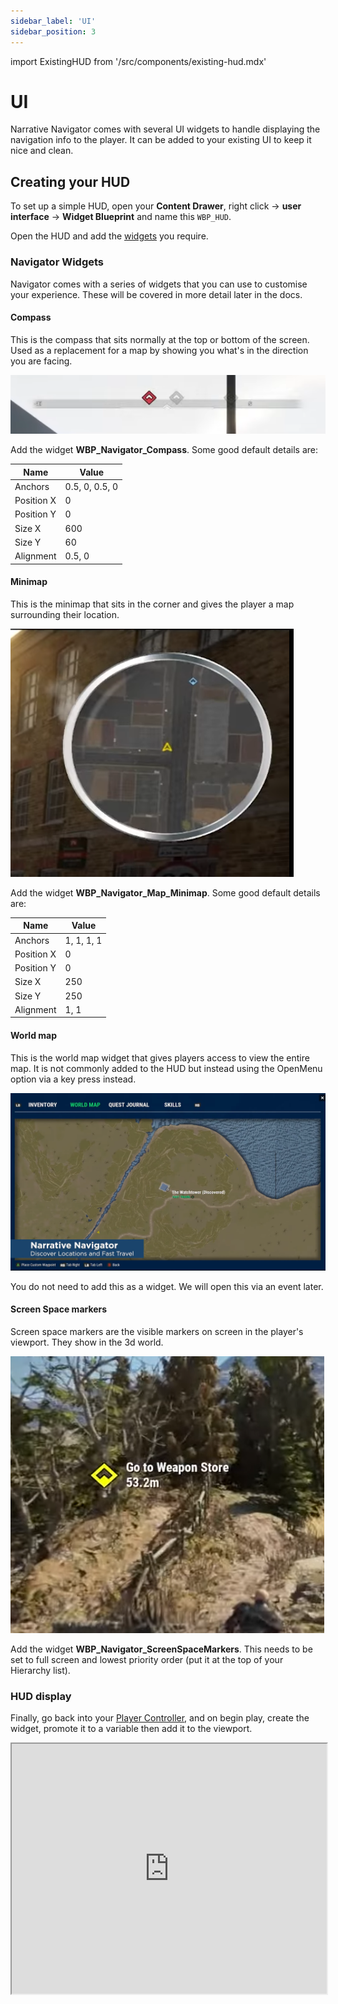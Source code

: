 ```yaml
---
sidebar_label: 'UI'
sidebar_position: 3
---
```

import ExistingHUD from '/src/components/existing-hud.mdx'

# UI

Narrative Navigator comes with several UI widgets to handle displaying the navigation info to the player. It can be added to your existing UI to keep it nice and clean.

## Creating your HUD

To set up a simple HUD, open your **Content Drawer**, right click -> **user interface** -> **Widget Blueprint** and name this `WBP_HUD`.

<ExistingHUD />

Open the HUD and add the [widgets](./ui#navigator-widgets) you require.

### Navigator Widgets

Navigator comes with a series of widgets that you can use to customise your experience. These will be covered in more detail later in the docs.

#### Compass

This is the compass that sits normally at the top or bottom of the screen. Used as a replacement for a map by showing you what's in the direction you are facing.

![compass.png](/img/navigator/compass.png)

Add the widget **WBP_Navigator_Compass**. Some good default details are:

| Name       | Value          |
|------------|----------------|
| Anchors    | 0.5, 0, 0.5, 0 |
| Position X | 0              |
| Position Y | 0              |
| Size X     | 600            |
| Size Y     | 60             |
| Alignment  | 0.5, 0         |

#### Minimap

This is the minimap that sits in the corner and gives the player a map surrounding their location.

![minimap.png](/img/navigator/minimap.png)

Add the widget **WBP_Navigator_Map_Minimap**. Some good default details are:

| Name       | Value      |
|------------|------------|
| Anchors    | 1, 1, 1, 1 |
| Position X | 0          |
| Position Y | 0          |
| Size X     | 250        |
| Size Y     | 250        |
| Alignment  | 1, 1       |

#### World map

This is the world map widget that gives players access to view the entire map. It is not commonly added to the HUD but instead using the OpenMenu option via a key press instead.

![introduction.png](/img/navigator/introduction.png)

You do not need to add this as a widget. We will open this via an event later.

#### Screen Space markers

Screen space markers are the visible markers on screen in the player's viewport. They show in the 3d world.

![screen-space-markers.png](/img/navigator/screen-space-markers.png)

Add the widget **WBP_Navigator_ScreenSpaceMarkers**. This needs to be set to full screen and lowest priority order (put it at the top of your Hierarchy list).

### HUD display

Finally, go back into your [Player Controller](../../player-controller/index.md), and on begin play, create the widget, promote it to a variable then add it to the viewport.

<iframe src="https://blueprintue.com/render/zpfvq3f1/" width="100%" height="400" scrolling="no" allowfullscreen></iframe>